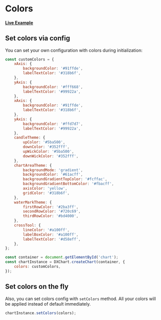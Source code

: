 # Colors

#### <!--CSB_LINK-->[Live Example](https://codesandbox.io/s/xygkwt)<!--/CSB_LINK-->
## Set colors via config

You can set your own configuration with colors during initialization:

```js
const customColors = {
	xAxis: {
		backgroundColor: '#91ffde',
		labelTextColor: '#318b6f',
	},
	yAxis: {
		backgroundColor: '#fff668',
		labelTextColor: '#99922a',
	},
	xAxis: {
		backgroundColor: '#91ffde',
		labelTextColor: '#318b6f',
	},
	yAxis: {
		backgroundColor: '#ffd7d7',
		labelTextColor: '#99922a',
	},
	candleTheme: {
		upColor: '#5ba500',
		downColor: '#352fff',
		upWickColor: '#5ba500',
		downWickColor: '#352fff',
	},
	chartAreaTheme: {
		backgroundMode: 'gradient',
		backgroundColor: '#61acff',
		backgroundGradientTopColor: '#fcffac',
		backgroundGradientBottomColor: '#fbacff',
		axisColor: 'yellow',
		gridColor: '#318b6f',
	},
	waterMarkTheme: {
		firstRowColor: '#2ba3ff',
		secondRowColor: '#720c69',
		thirdRowColor: '#bd4000',
	},
	crossTool: {
		lineColor: '#a100ff',
		labelBoxColor: '#a100ff',
		labelTextColor: '#d58eff',
	},
};

const container = document.getElementById('chart');
const chartInstance = DXChart.createChart(container, {
	colors: customColors,
});
```

## Set colors on the fly

Also, you can set colors config with `setColors` method.
All your colors will be applied instead of default immediately.

```js
chartInstance.setColors(colors);
```
